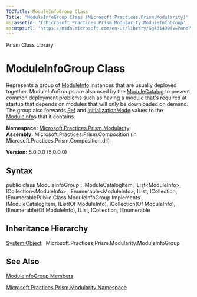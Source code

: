 ```yaml
---
TOCTitle: ModuleInfoGroup Class
Title: 'ModuleInfoGroup Class (Microsoft.Practices.Prism.Modularity)'
ms:assetid: 'T:Microsoft.Practices.Prism.Modularity.ModuleInfoGroup'
ms:mtpsurl: 'https://msdn.microsoft.com/en-us/library/Gg431499(v=PandP.50)'
---
```


Prism Class Library

ModuleInfoGroup Class
=====================

Represents a group of [ModuleInfo](https://msdn.microsoft.com/t:microsoft.practices.prism.modularity.moduleinfo) instances that are usually deployed together. ModuleInfoGroups are also used by the [ModuleCatalog](https://msdn.microsoft.com/t:microsoft.practices.prism.modularity.modulecatalog) to prevent common deployment problems such as having a module that's required at startup that depends on modules that will only be downloaded on demand. The group also forwards [Ref](https://msdn.microsoft.com/p:microsoft.practices.prism.modularity.moduleinfogroup.ref) and [InitializationMode](https://msdn.microsoft.com/p:microsoft.practices.prism.modularity.moduleinfogroup.initializationmode) values to the [ModuleInfo](https://msdn.microsoft.com/t:microsoft.practices.prism.modularity.moduleinfo)s that it contains.

**Namespace:** [Microsoft.Practices.Prism.Modularity](https://msdn.microsoft.com/n:microsoft.practices.prism.modularity)
**Assembly:** Microsoft.Practices.Prism.Composition (in Microsoft.Practices.Prism.Composition.dll)

**Version:** 5.0.0.0 (5.0.0.0)

## Syntax


<span id="syntaxToggle"></span>public class ModuleInfoGroup : IModuleCatalogItem, IList&lt;ModuleInfo&gt;, ICollection&lt;ModuleInfo&gt;, IEnumerable&lt;ModuleInfo&gt;, IList, ICollection, IEnumerablePublic Class ModuleInfoGroup Implements IModuleCatalogItem, IList(Of ModuleInfo), ICollection(Of ModuleInfo), IEnumerable(Of ModuleInfo), IList, ICollection, IEnumerable

Inheritance Hierarchy
---------------------

<span id="familyToggle"></span>[System.Object](http://msdn2.microsoft.com/en-us/library/e5kfa45b)
  Microsoft.Practices.Prism.Modularity.ModuleInfoGroup

See Also
--------


[ModuleInfoGroup Members](https://msdn.microsoft.com/allmembers.t:microsoft.practices.prism.modularity.moduleinfogroup)

[Microsoft.Practices.Prism.Modularity Namespace](https://msdn.microsoft.com/n:microsoft.practices.prism.modularity)

